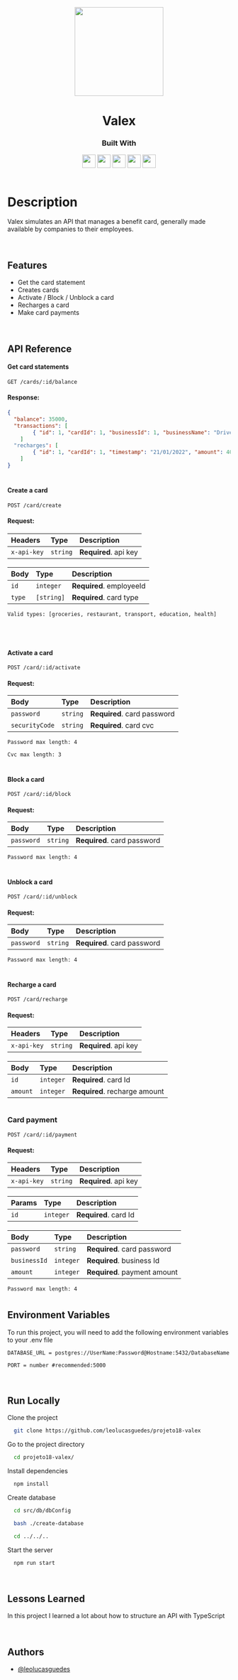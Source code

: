 <p align="center">
  <img src="https://cdn.iconscout.com/icon/free/png-256/credit-card-2650080-2196542.png"
    width="200px" height="200px" >
</p>
<h1 align="center">
  Valex
</h1>
<div align="center">

  <h3>Built With</h3>

  <img src="https://img.shields.io/badge/PostgreSQL-316192?style=for-the-badge&logo=postgresql&logoColor=white" height="30px"/>
  <img src="https://img.shields.io/badge/TypeScript-007ACC?style=for-the-badge&logo=typescript&logoColor=white" height="30px"/>
  <img src="https://img.shields.io/badge/Node.js-43853D?style=for-the-badge&logo=node.js&logoColor=white" height="30px"/>  
  <img src="https://img.shields.io/badge/Express.js-404D59?style=for-the-badge&logo=express.js&logoColor=white" height="30px"/>
  <img src="https://img.shields.io/badge/Heroku-430098?style=for-the-badge&logo=heroku&logoColor=white" height="30px"/>
</div>

<br/>

# Description

Valex simulates an API that manages a benefit card, generally made available by companies to their employees.

</br>

## Features

-   Get the card statement
-   Creates cards
-   Activate / Block / Unblock a card
-   Recharges a card
-   Make card payments

</br>

## API Reference

#### Get card statements

```http
GET /cards/:id/balance
```

#### Response:

```json
{
  "balance": 35000,
  "transactions": [
		{ "id": 1, "cardId": 1, "businessId": 1, "businessName": "DrivenEats", "timestamp": "22/01/2022", "amount": 5000 }
	]
  "recharges": [
		{ "id": 1, "cardId": 1, "timestamp": "21/01/2022", "amount": 40000 }
	]
}
```
#

#### Create a card

```http
POST /card/create
```

#### Request:


####

| Headers     | Type     | Description           |
| :---------- | :------- | :-------------------- |
| `x-api-key` | `string` | **Required**. api key |

####

| Body   | Type       | Description              |
| :----- | :--------- | :----------------------  |
| `id`   | `integer`  | **Required**. employeeId |
| `type` | `[string]` | **Required**. card type  |

`Valid types: [groceries, restaurant, transport, education, health]`

</br>

#

#### Activate a card

```http
POST /card/:id/activate
```

#### Request:

| Body             | Type     | Description                        |
| :--------------- | :------- | :--------------------------------- |
| `password`       | `string` | **Required**. card password        |
| `securityCode`   | `string` | **Required**. card cvc             |

`Password max length: 4`

`Cvc max length: 3`

#

#### Block a card

```http
POST /card/:id/block
```

#### Request:

| Body             | Type     | Description                        |
| :--------------- | :------- | :--------------------------------- |
| `password`       | `string` | **Required**. card password        |

`Password max length: 4`

#

#### Unblock a card

```http
POST /card/:id/unblock
```

#### Request:

| Body             | Type     | Description                        |
| :--------------- | :------- | :--------------------------------- |
| `password`       | `string` | **Required**. card password        |

`Password max length: 4`

#

#### Recharge a card

```http
POST /card/recharge
```

#### Request:

| Headers     | Type     | Description           |
| :---------- | :------- | :-------------------- |
| `x-api-key` | `string` | **Required**. api key |

####

| Body             | Type      | Description                        |
| :--------------- | :-------- | :--------------------------------- |
| `id`             | `integer` | **Required**. card Id              |
| `amount`         | `integer` | **Required**. recharge amount      |

#

### Card payment

```http
POST /card/:id/payment
```

#### Request:

| Headers     | Type     | Description           |
| :---------- | :------- | :-------------------- |
| `x-api-key` | `string` | **Required**. api key |

####

| Params       | Type      | Description               |
| :----------- | :-------- | :------------------------ |
| `id`         | `integer` | **Required**. card Id     |

####

| Body             | Type      | Description                        |
| :--------------- | :-------- | :--------------------------------- |
| `password`       | `string`  | **Required**. card password        |
| `businessId`     | `integer` | **Required**. business Id          |
| `amount`         | `integer` | **Required**. payment amount       |

`Password max length: 4`

#

## Environment Variables

To run this project, you will need to add the following environment variables to your .env file

`DATABASE_URL = postgres://UserName:Password@Hostname:5432/DatabaseName`

`PORT = number #recommended:5000`

</br>

## Run Locally

Clone the project

```bash
  git clone https://github.com/leolucasguedes/projeto18-valex
```

Go to the project directory

```bash
  cd projeto18-valex/
```

Install dependencies

```bash
  npm install
```

Create database

```bash
  cd src/db/dbConfig
```
```bash
  bash ./create-database
```
```bash
  cd ../../..
```

Start the server

```bash
  npm run start
```

</br>

## Lessons Learned

In this project I learned a lot about how to structure an API with TypeScript


</br>

## Authors

-   [@leolucasguedes](https://github.com/leolucasguedes)

